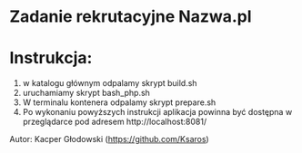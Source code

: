 # Zadanie rekrutacyjne Nazwa.pl

# Instrukcja:
1. w katalogu głównym odpalamy skrypt build.sh
2. uruchamiamy skrypt bash_php.sh
3. W terminalu kontenera odpalamy skrypt prepare.sh
4. Po wykonaniu powyższych instrukcji aplikacja powinna być dostępna w przeglądarce pod adresem http://localhost:8081/

Autor: Kacper Głodowski (https://github.com/Ksaros)
